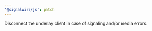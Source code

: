 ```yaml
---
'@signalwire/js': patch
---
```


Disconnect the underlay client in case of signaling and/or media errors.
